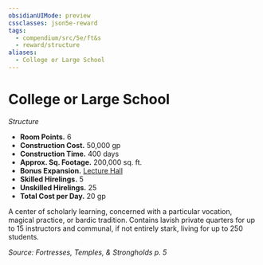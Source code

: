 ```yaml
---
obsidianUIMode: preview
cssclasses: json5e-reward
tags:
  - compendium/src/5e/ft&s
  - reward/structure
aliases:
  - College or Large School
---
```

# College or Large School
*Structure*  

- **Room Points.** 6  
- **Construction Cost.** 50,000 gp  
- **Construction Time.** 400 days  
- **Approx. Sq. Footage.** 200,000 sq. ft.  
- **Bonus Expansion.** [Lecture Hall](2-Mechanics/CLI/rewards/lecture-hall-ft-s.md)  
- **Skilled Hirelings.** 5  
- **Unskilled Hirelings.** 25  
- **Total Cost per Day.** 20 gp  

A center of scholarly learning, concerned with a particular vocation, magical practice, or bardic tradition. Contains lavish private quarters for up to 15 instructors and communal, if not entirely stark, living for up to 250 students.

*Source: Fortresses, Temples, & Strongholds p. 5*